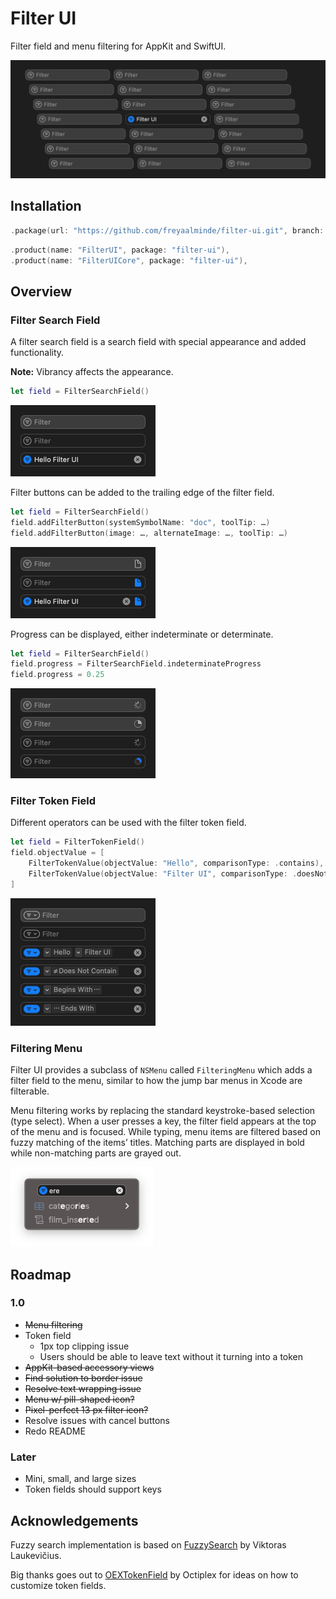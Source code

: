 # Filter UI

Filter field and menu filtering for AppKit and SwiftUI.

<picture>
  <source media="(prefers-color-scheme: dark)" srcset="Screenshots/FilterUI~dark@2x.png?raw=true 2x, Screenshots/FilterUI~dark@1x.png?raw=true 1x">
  <source media="(prefers-color-scheme: light)" srcset="Screenshots/FilterUI~light@2x.png?raw=true 2x, Screenshots/FilterUI~light@1x.png?raw=true 1x">
  <img alt="" src="Screenshots/FilterUI~dark@2x.png?raw=true" width="640">
</picture>


## Installation

```swift
.package(url: "https://github.com/freyaalminde/filter-ui.git", branch: "main"),
```

```swift
.product(name: "FilterUI", package: "filter-ui"),
.product(name: "FilterUICore", package: "filter-ui"),
```


## Overview

### Filter Search Field

A filter search field is a search field with special appearance and added functionality.

**Note:** Vibrancy affects the appearance.

```swift
let field = FilterSearchField()
```

<img alt="" src="Screenshots/FilterSearchField~dark@2x.png?raw=true" width="232">


Filter buttons can be added to the trailing edge of the filter field.

```swift
let field = FilterSearchField()
field.addFilterButton(systemSymbolName: "doc", toolTip: …)
field.addFilterButton(image: …, alternateImage: …, toolTip: …)
```

<img alt="" src="Screenshots/FilterSearchField_filterButton~dark@2x.png?raw=true" width="232">

Progress can be displayed, either indeterminate or determinate.

```swift
let field = FilterSearchField()
field.progress = FilterSearchField.indeterminateProgress
field.progress = 0.25 
```

<img alt="" src="Screenshots/FilterSearchField_progress~dark@2x.png?raw=true" width="232">


### Filter Token Field

Different operators can be used with the filter token field.

```swift
let field = FilterTokenField()
field.objectValue = [
    FilterTokenValue(objectValue: "Hello", comparisonType: .contains),
    FilterTokenValue(objectValue: "Filter UI", comparisonType: .doesNotContain),
]
```

<img alt="" src="Screenshots/FilterTokenField~dark@2x.png?raw=true" width="232">


### Filtering Menu

Filter UI provides a subclass of `NSMenu` called `FilteringMenu` which adds a filter field to the menu, similar to how the jump bar menus in Xcode are filterable.

Menu filtering works by replacing the standard keystroke-based selection (type select). When a user presses a key, the filter field appears at the top of the menu and is focused. While typing, menu items are filtered based on fuzzy matching of the items’ titles. Matching parts are displayed in bold while non-matching parts are grayed out.

<img alt="" src="Screenshots/FilteringMenu~dark@2x.png?raw=true" width="228">


## Roadmap

### 1.0

* ~~Menu filtering~~
* Token field
  - 1px top clipping issue
  - Users should be able to leave text without it turning into a token
* ~~AppKit-based accessory views~~
* ~~Find solution to border issue~~
* ~~Resolve text wrapping issue~~
* ~~Menu w/ pill-shaped icon?~~
* ~~Pixel-perfect 13 px filter icon?~~
* Resolve issues with cancel buttons
* Redo README


### Later

* Mini, small, and large sizes
* Token fields should support keys


## Acknowledgements

Fuzzy search implementation is based on [FuzzySearch](https://github.com/viktorasl/FuzzySearch) by Viktoras Laukevičius.

Big thanks goes out to [OEXTokenField](https://github.com/octiplex/OEXTokenField) by 
Octiplex for ideas on how to customize token fields.


